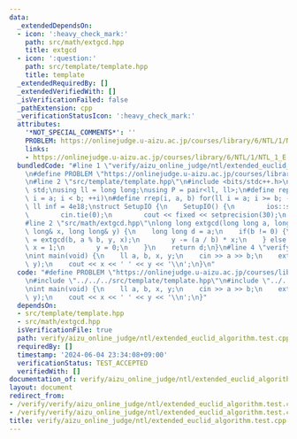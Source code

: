 ```yaml
---
data:
  _extendedDependsOn:
  - icon: ':heavy_check_mark:'
    path: src/math/extgcd.hpp
    title: extgcd
  - icon: ':question:'
    path: src/template/template.hpp
    title: template
  _extendedRequiredBy: []
  _extendedVerifiedWith: []
  _isVerificationFailed: false
  _pathExtension: cpp
  _verificationStatusIcon: ':heavy_check_mark:'
  attributes:
    '*NOT_SPECIAL_COMMENTS*': ''
    PROBLEM: https://onlinejudge.u-aizu.ac.jp/courses/library/6/NTL/1/NTL_1_E
    links:
    - https://onlinejudge.u-aizu.ac.jp/courses/library/6/NTL/1/NTL_1_E
  bundledCode: "#line 1 \"verify/aizu_online_judge/ntl/extended_euclid_algorithm.test.cpp\"\
    \n#define PROBLEM \"https://onlinejudge.u-aizu.ac.jp/courses/library/6/NTL/1/NTL_1_E\"\
    \n#line 2 \"src/template/template.hpp\"\n#include <bits/stdc++.h>\nusing namespace\
    \ std;\nusing ll = long long;\nusing P = pair<ll, ll>;\n#define rep(i, a, b) for(ll\
    \ i = a; i < b; ++i)\n#define rrep(i, a, b) for(ll i = a; i >= b; --i)\nconstexpr\
    \ ll inf = 4e18;\nstruct SetupIO {\n    SetupIO() {\n        ios::sync_with_stdio(0);\n\
    \        cin.tie(0);\n        cout << fixed << setprecision(30);\n    }\n} setup_io;\n\
    #line 2 \"src/math/extgcd.hpp\"\nlong long extgcd(long long a, long long b, long\
    \ long& x, long long& y) {\n    long long d = a;\n    if(b != 0) {\n        d\
    \ = extgcd(b, a % b, y, x);\n        y -= (a / b) * x;\n    } else {\n       \
    \ x = 1;\n        y = 0;\n    }\n    return d;\n}\n#line 4 \"verify/aizu_online_judge/ntl/extended_euclid_algorithm.test.cpp\"\
    \nint main(void) {\n    ll a, b, x, y;\n    cin >> a >> b;\n    extgcd(a, b, x,\
    \ y);\n    cout << x << ' ' << y << '\\n';\n}\n"
  code: "#define PROBLEM \"https://onlinejudge.u-aizu.ac.jp/courses/library/6/NTL/1/NTL_1_E\"\
    \n#include \"../../../src/template/template.hpp\"\n#include \"../../../src/math/extgcd.hpp\"\
    \nint main(void) {\n    ll a, b, x, y;\n    cin >> a >> b;\n    extgcd(a, b, x,\
    \ y);\n    cout << x << ' ' << y << '\\n';\n}"
  dependsOn:
  - src/template/template.hpp
  - src/math/extgcd.hpp
  isVerificationFile: true
  path: verify/aizu_online_judge/ntl/extended_euclid_algorithm.test.cpp
  requiredBy: []
  timestamp: '2024-06-04 23:34:08+09:00'
  verificationStatus: TEST_ACCEPTED
  verifiedWith: []
documentation_of: verify/aizu_online_judge/ntl/extended_euclid_algorithm.test.cpp
layout: document
redirect_from:
- /verify/verify/aizu_online_judge/ntl/extended_euclid_algorithm.test.cpp
- /verify/verify/aizu_online_judge/ntl/extended_euclid_algorithm.test.cpp.html
title: verify/aizu_online_judge/ntl/extended_euclid_algorithm.test.cpp
---
```

